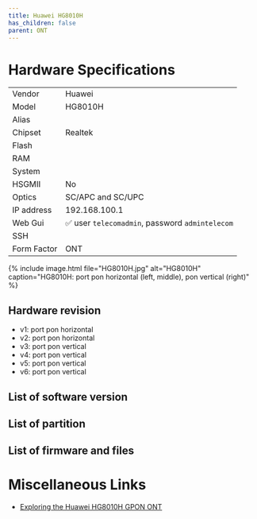 ```yaml
---
title: Huawei HG8010H 
has_children: false
parent: ONT
---
```


# Hardware Specifications

|          |               |
|-------------|-------------------------------------------------|
| Vendor   | Huawei        |
| Model    | HG8010H      |
| Alias | |
| Chipset  | Realtek |
| Flash |   |
| RAM |   |
| System |   |
| HSGMII | No |
| Optics | SC/APC and SC/UPC |
| IP address | 192.168.100.1  |
| Web Gui | ✅ user `telecomadmin`, password `admintelecom`  |
| SSH | |
| Form Factor | ONT |

{% include image.html file="HG8010H.jpg"  alt="HG8010H" caption="HG8010H: port pon horizontal (left, middle), pon vertical (right)" %}

## Hardware revision
- v1: port pon horizontal
- v2: port pon horizontal
- v3: port pon vertical
- v4: port pon vertical
- v5: port pon vertical
- v6: port pon vertical

## List of software version
## List of partition
## List of firmware and files
# Miscellaneous Links

- [Exploring the Huawei HG8010H GPON ONT](https://www.linux.it/~md/text/gpon-sha2017.pdf)

